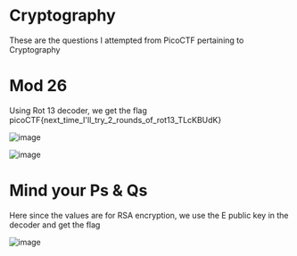 # Cryptography

These are the questions I attempted from PicoCTF pertaining to Cryptography

# Mod 26

Using Rot 13 decoder, we get the flag
picoCTF{next_time_I'll_try_2_rounds_of_rot13_TLcKBUdK}

![image](https://github.com/BlackDeath619/PicoCTF-Writeup/assets/148000474/1cea5fac-2386-4298-8086-17e8e80fb05c)

![image](https://github.com/BlackDeath619/PicoCTF-Writeup/assets/148000474/37a982aa-e422-4a39-8922-be794d88cc74)

# Mind your Ps & Qs 

Here since the values are for RSA encryption, we use the E public key in the decoder and get the flag

![image](https://github.com/BlackDeath619/PicoCTF-Writeup/assets/148000474/490587a0-7365-4df3-8f3d-ce4d59314715)
